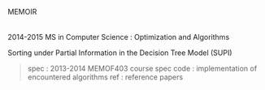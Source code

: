 
MEMOIR
######

2014-2015 MS in Computer Science : Optimization and Algorithms

Sorting under Partial Information in the Decision Tree Model (SUPI)


 > spec : 2013-2014 MEMOF403 course spec
 > code : implementation of encountered algorithms
 > ref  : reference papers


